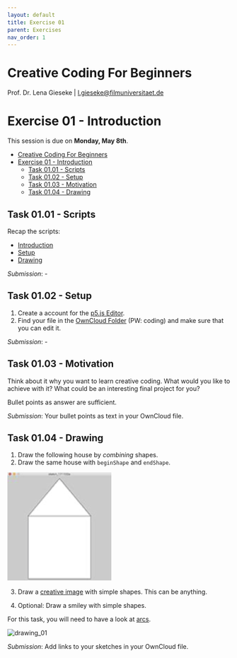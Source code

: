 ```yaml
---
layout: default
title: Exercise 01
parent: Exercises
nav_order: 1
---
```


# Creative Coding For Beginners
  
Prof. Dr. Lena Gieseke \| l.gieseke@filmuniversitaet.de  
  
  
# Exercise 01 - Introduction

This session is due on **Monday, May 8th**.  

* [Creative Coding For Beginners](#creative-coding-for-beginners)
* [Exercise 01 - Introduction](#exercise-01---introduction)
    * [Task 01.01 - Scripts](#task-0101---scripts)
    * [Task 01.02 - Setup](#task-0102---setup)
    * [Task 01.03 - Motivation](#task-0103---motivation)
    * [Task 01.04 - Drawing](#task-0104---drawing)


## Task 01.01 - Scripts

Recap the scripts:

* [Introduction](../../02_scripts/ccfb_ss23_01_intro_script.md)
* [Setup](../../02_scripts/ccfb_ss23_02_setup_script.md)
* [Drawing](../../02_scripts/ccfb_ss23_03_drawing_script.md)

*Submission*: -

## Task 01.02 - Setup

1. Create a account for the [p5.js Editor](https://editor.p5js.org/).
2. Find your file in the [OwnCloud Folder](https://owncloud.gwdg.de/index.php/s/oA91WHT3HitvZlD) (PW: coding) and make sure that you can edit it.

*Submission*: -

## Task 01.03 - Motivation

Think about it why you want to learn creative coding. What would you like to achieve with it? What could be an interesting final project for you? 

Bullet points as answer are sufficient. 

*Submission*: Your bullet points as text in your OwnCloud file.


## Task 01.04 - Drawing

1. Draw the following house by *combining* shapes. 
2. Draw the same house with `beginShape` and `endShape`. 

![house](img/house.png)

3. Draw a [creative image](https://editor.p5js.org/legie/sketches/ZGkf_1vzt) with simple shapes. This can be anything.

4. Optional: Draw a smiley with simple shapes. 

For this task, you will need to have a look at [arcs](../../02_scripts/ccfb_ss23_03_drawing_script.md#arc).

![drawing_01](img/drawing_01.png)


*Submission*: Add links to your sketches in your OwnCloud file.
